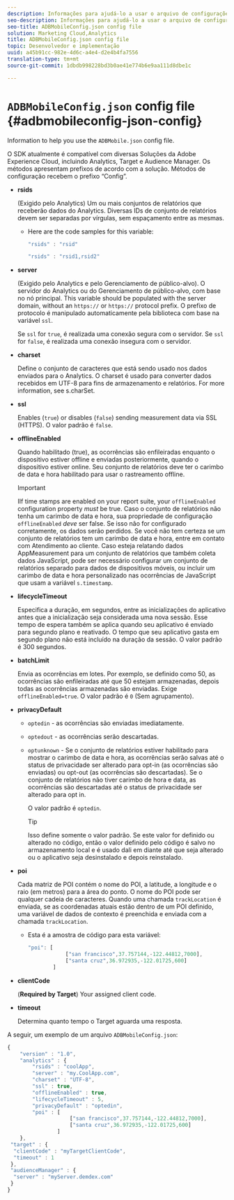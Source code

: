 ```yaml
---
description: Informações para ajudá-lo a usar o arquivo de configurações JSON do ADBMobile.
seo-description: Informações para ajudá-lo a usar o arquivo de configurações JSON do ADBMobile.
seo-title: ADBMobileConfig.json config file
solution: Marketing Cloud,Analytics
title: ADBMobileConfig.json config file
topic: Desenvolvedor e implementação
uuid: a45b91cc-982e-4d6c-a4e4-d2e4b4fa7556
translation-type: tm+mt
source-git-commit: 1dbdb998228bd3b0ae41e774b6e9aa111d8dbe1c

---
```



# `ADBMobileConfig.json` config file {#adbmobileconfig-json-config}

Information to help you use the `ADBMobile.json` config file.

O SDK atualmente é compatível com diversas Soluções da Adobe Experience Cloud, incluindo Analytics, Target e Audience Manager. Os métodos apresentam prefixos de acordo com a solução. Métodos de configuração recebem o prefixo “Config”.

* **rsids**

   (Exigido pelo Analytics) Um ou mais conjuntos de relatórios que receberão dados do Analytics. Diversas IDs de conjunto de relatórios devem ser separadas por vírgulas, sem espaçamento entre as mesmas.

   * Here are the code samples for this variable:

      ```js
      "rsids" : "rsid"
      ```

      ```js
      "rsids" : "rsid1,rsid2"
      ```

* **server**

   (Exigido pelo Analytics e pelo Gerenciamento de público-alvo). O servidor do Analytics ou do Gerenciamento de público-alvo, com base no nó principal. This variable should be populated with the server domain, without an `https://` or `https://` protocol prefix. O prefixo de protocolo é manipulado automaticamente pela biblioteca com base na variável `ssl`.

   Se `ssl` for `true`, é realizada uma conexão segura com o servidor. Se `ssl` for `false`, é realizada uma conexão insegura com o servidor.

* **charset**

   Define o conjunto de caracteres que está sendo usado nos dados enviados para o Analytics. O charset é usado para converter dados recebidos em UTF-8 para fins de armazenamento e relatórios. For more information, see s.charSet.[](https://marketing.adobe.com/resources/help/en_US/sc/implement/charset.html)

* **ssl**

   Enables (`true`) or disables (`false`) sending measurement data via SSL (HTTPS). O valor padrão é `false`.

* **offlineEnabled**

   Quando habilitado (true), as ocorrências são enfileiradas enquanto o dispositivo estiver offline e enviadas posteriormente, quando o dispositivo estiver online. Seu conjunto de relatórios deve ter o carimbo de data e hora habilitado para usar o rastreamento offline.

   >[!IMPORTANT]
   >
   >IIf time stamps are enabled on your report suite, your `offlineEnabled` configuration property *must* be true. Caso o conjunto de relatórios não tenha um carimbo de data e hora, sua propriedade de configuração `offlineEnabled` *deve* ser false. Se isso não for configurado corretamente, os dados serão perdidos. Se você não tem certeza se um conjunto de relatórios tem um carimbo de data e hora, entre em contato com Atendimento ao cliente. Caso esteja relatando dados AppMeasurement para um conjunto de relatórios que também coleta dados JavaScript, pode ser necessário configurar um conjunto de relatórios separado para dados de dispositivos móveis, ou incluir um carimbo de data e hora personalizado nas ocorrências de JavaScript que usam a variável `s.timestamp`.

* **lifecycleTimeout**

   Especifica a duração, em segundos, entre as inicializações do aplicativo antes que a inicialização seja considerada uma nova sessão. Esse tempo de espera também se aplica quando seu aplicativo é enviado para segundo plano e reativado. O tempo que seu aplicativo gasta em segundo plano não está incluído na duração da sessão. O valor padrão é 300 segundos.

* **batchLimit**

   Envia as ocorrências em lotes. Por exemplo, se definido como 50, as ocorrências são enfileiradas até que 50 estejam armazenadas, depois todas as ocorrências armazenadas são enviadas. Exige `offlineEnabled=true`. O valor padrão é `0` (Sem agrupamento).

* **privacyDefault**

   * `optedin` - as ocorrências são enviadas imediatamente.
   * `optedout` - as ocorrências serão descartadas.
   * `optunknown` - Se o conjunto de relatórios estiver habilitado para mostrar o carimbo de data e hora, as ocorrências serão salvas até o status de privacidade ser alterado para opt-in (as ocorrências são enviadas) ou opt-out (as ocorrências são descartadas). Se o conjunto de relatórios não tiver carimbo de hora e data, as ocorrências são descartadas até o status de privacidade ser alterado para opt in.

      O valor padrão é `optedin`.

      >[!TIP]
      >
      >Isso define somente o valor padrão. Se este valor for definido ou alterado no código, então o valor definido pelo código é salvo no armazenamento local e é usado dali em diante até que seja alterado ou o aplicativo seja desinstalado e depois reinstalado.

* **poi**

   Cada matriz de POI contém o nome do POI, a latitude, a longitude e o raio (em metros) para a área do ponto. O nome do POI pode ser qualquer cadeia de caracteres. Quando uma chamada `trackLocation` é enviada, se as coordenadas atuais estão dentro de um POI definido, uma variável de dados de contexto é preenchida e enviada com a chamada `trackLocation`.

   * Esta é a amostra de código para esta variável:

      ```js
      "poi": [
                  ["san francisco",37.757144,-122.44812,7000], 
                  ["santa cruz",36.972935,-122.01725,600] 
              ]
      ```

* **clientCode**

   (**Required by Target**) Your assigned client code.

* **timeout**

   Determina quanto tempo o Target aguarda uma resposta.

A seguir, um exemplo de um arquivo `ADBMobileConfig.json`:

```js
{ 
    "version" : "1.0", 
    "analytics" : { 
        "rsids" : "coolApp", 
        "server" : "my.CoolApp.com", 
        "charset" : "UTF-8", 
        "ssl" : true, 
        "offlineEnabled" : true, 
        "lifecycleTimeout" : 5, 
        "privacyDefault" : "optedin", 
        "poi" : [ 
                    ["san francisco",37.757144,-122.44812,7000], 
                    ["santa cruz",36.972935,-122.01725,600] 
                ] 
    }, 
 "target" : { 
  "clientCode" : "myTargetClientCode", 
  "timeout" : 1 
 }, 
 "audienceManager" : { 
  "server" : "myServer.demdex.com" 
 } 
}
```

